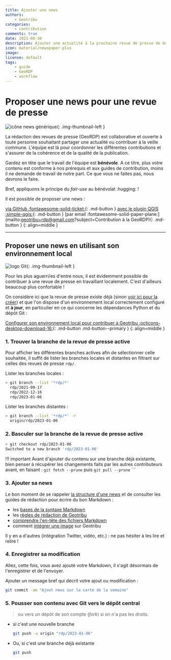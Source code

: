 ```yaml
---
title: Ajouter une news
authors:
    - Geotribu
categories:
    - contribution
comments: true
date: 2021-09-30
description: Ajouter une actualité à la prochaine revue de presse de Geotribu (GeoRDP).
icon: material/newspaper-plus
image:
license: default
tags:
    - guide
    - GeoRDP
    - workflow
---
```


# Proposer une news pour une revue de presse

![icône news générique](https://cdn.geotribu.fr/img/internal/icons-rdp-news/news.png "icône news générique"){: .img-thumbnail-left }

La rédaction des revues de presse (GeoRDP) est collaborative et ouverte à toute personne souhaitant partager une actualité ou contribuer à la veille commune. L'équipe est là pour coordonner les différentes contributions et s'assurer de la cohérence et de la qualité de la publication.

Gardez en tête que le travail de l'équipe est **bénévole**. A ce titre, plus votre contenu est conforme à nos prérequis et aux guides de contribution, moins il ne demande de travail de notre part. Ce que vous ne faites pas, nous devrons le faire.

Bref, appliquons le principe du *fair-use* au bénévolat :hugging: !

Il est possible de proposer une news :

[via GitHub :fontawesome-solid-ticket:](https://github.com/geotribu/website/issues/new?assignees=Guts&labels=contribution+externe%2Crdp%2Ctriage&template=RDP_NEWS.yml){: .md-button }
[avec le plugin QGIS :simple-qgis:](https://qtribu.geotribu.fr){: .md-button }
[par email :fontawesome-solid-paper-plane:](mailto:geotribu+rdp@gmail.com?subject=Contribution à la GeoRDP){: .md-button }
{: align=middle }

----

## Proposer une news en utilisant son environnement local

![logo Git](https://cdn.geotribu.fr/img/logos-icones/divers/git.png "logo Git"){: .img-thumbnail-left }

Pour les plus aguerri/es d'entre nous, il est évidemment possible de contribuer à une revue de presse en travaillant localement. C'est d'ailleurs beaucoup plus confortable !

On considère ici que la revue de presse existe déjà (sinon [voir ici pour la créer](./create_rdp.md)) et que l'on dispose d'un environnement local correctement configuré et **à jour**, en particulier en ce qui concerne les dépendances Python et du dépôt Git :

[Configurer son environnement local pour contribuer à Geotribu :octicons-desktop-download-16:](../edit/local_edition_setup.md){: .md-button .md-button--primary }
{: align=middle }

### 1. Trouver la branche de la revue de presse active

Pour afficher les différentes branches actives afin de sélectionner celle souhaitée, il suffit de lister les branches locales et distantes en filtrant sur celles des revues de presse `rdp/`.

Lister les branches locales :

```sh
> git branch --list '*rdp/*'
  rdp/2021-09-17
  rdp/2022-12-16
  rdp/2023-01-06
```

Lister les branches distantes :

```sh
> git branch --list '*rdp/*' -r
  origin/rdp/2023-01-06
```

### 2. Basculer sur la branche de la revue de presse active

```sh
> git checkout rdp/2023-01-06
Switched to a new branch 'rdp/2023-01-06'
```

!!! important
    Avant d'ajouter du contenu sur une branche déjà existante, bien penser à récupérer les changements faits par les autres contributeurs avant, en faisant : `git fetch --prune` puis `git pull --prune`
    ```  

### 3. Ajouter sa news

Le bon moment de se rappeler [la structure d'une news](./structure_news.md) et de consulter les guides de rédaction pour écrire du bon Markdown :

- les [bases de la syntaxe Markdown](../guides/markdown_basics.md)
- les [règles de rédaction de Geotribu](../guides/markdown_quality.md)
- [comprendre l'en-tête des fichiers Markdown](../guides/metadata_yaml_frontmatter.md)
- comment [intégrer une image](../guides/image.md) sur Geotribu

Il y en a d'autres (intégration Twitter, vidéo, etc.) : ne pas hésiter à les lire et relire !

### 4. Enregistrer sa modification

Allez, cette fois, vous avez ajouté votre Markdown, il s'agit désormais de l'enregistrer et de l'envoyer.

Ajouter un message bref qui décrit votre ajout ou modification :

```sh
git commit -am "Ajout news sur la carte de la semaine"
```

### 5. Pousser son contenu avec Git vers le dépôt central

> ou vers un dépôt de son compte (*fork*) si on n'a pas les droits.

- si c'est une nouvelle branche

    ```bash
    git push -u origin "rdp/2023-01-06"
    ```

- Ou, si c'est une branche déjà existante

    ```bash
    git push
    ```
